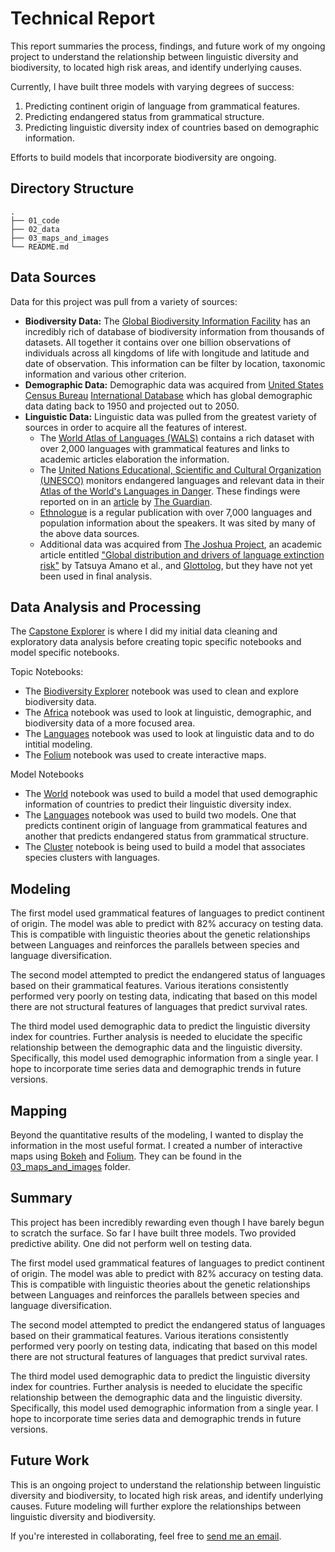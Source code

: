 # Technical Report
This report summaries the process, findings, and future work of my ongoing project to understand the relationship between linguistic diversity and biodiversity, to located high risk areas, and identify underlying causes.<br>

Currently, I have built three models with varying degrees of success:
1. Predicting continent origin of language from grammatical features.
2. Predicting endangered status from grammatical structure.
3. Predicting linguistic diversity index of countries based on demographic information.

Efforts to build models that incorporate biodiversity are ongoing.

## Directory Structure
```
.
├── 01_code
├── 02_data
├── 03_maps_and_images
└── README.md
```

## Data Sources

Data for this project was pull from a variety of sources:
- **Biodiversity Data:** The [Global Biodiversity Information Facility](https://www.gbif.org) has an incredibly rich of database of biodiversity information from thousands of datasets. All together it contains over one billion observations of individuals across all kingdoms of life with longitude and latitude and date of observation. This information can be filter by location, taxonomic information and various other criterion.
- **Demographic Data:** Demographic data was acquired from [United States Census Bureau](https://www.census.gov/en.html) [International Database](https://www.census.gov/data-tools/demo/idb/informationGateway.php) which has global demographic data dating back to 1950 and projected out to 2050.
- **Linguistic Data:** Linguistic data was pulled from the greatest variety of sources in order to acquire all the features of interest.
  - The [World Atlas of Languages (WALS)](https://wals.info/) contains a rich dataset with over 2,000 languages with grammatical features and links to academic articles elaboration the information.
  - The [United Nations Educational, Scientific and Cultural Organization (UNESCO)](http://www.unesco.org/) monitors endangered languages and relevant data in their [Atlas of the World's Languages in Danger](http://www.unesco.org/languages-atlas/index.php?hl=en&page=statistics). These findings were reported on in an [article](https://www.theguardian.com/news/datablog/2011/apr/15/language-extinct-endangered#data) by [The Guardian](https://www.theguardian.com/uk).
  - [Ethnologue](https://www.ethnologue.com/) is a regular publication with over 7,000 languages and population information about the speakers. It was sited by many of the above data sources.
  - Additional data was acquired from [The Joshua Project](https://joshuaproject.net/), an academic article entitled ["Global distribution and drivers of language extinction risk"](https://www.ncbi.nlm.nih.gov/pmc/articles/PMC4173687/) by Tatsuya Amano et al., and [Glottolog](https://glottolog.org/), but they have not yet been used in final analysis.

## Data Analysis and Processing

The [Capstone Explorer](./code/CapstoneExplorer.ipynb) is where I did my initial data cleaning and exploratory data analysis before creating topic specific notebooks and model specific notebooks.  

Topic Notebooks:
- The [Biodiversity Explorer](./code/BiodiversityExplorer.ipynb) notebook was used to clean and explore biodiversity data.
- The [Africa](./code/Africa.ipynb) notebook was used to look at linguistic, demographic, and biodiversity data of a more focused area.
- The [Languages](./code/Africa.ipynb) notebook was used to look at linguistic data and to do intitial modeling.
- The [Folium](./code/Folium.ipynb) notebook was used to create interactive maps.

Model Notebooks
-  The [World](./code/World.ipynb) notebook was used to build a model that used demographic information of countries to predict their linguistic diversity index.
- The [Languages](./code/Languages.ipynb) notebook was used to build two models. One that predicts continent origin of language from grammatical features and another that predicts endangered status from grammatical structure.
- The [Cluster](./code/Cluster.ipynb) notebook is being used to build a model that associates species clusters with languages.


## Modeling

The first model used grammatical features of languages to predict continent of origin. The model was able to predict with 82% accuracy on testing data. This is compatible with linguistic theories about the genetic relationships between Languages and reinforces the parallels between species and language diversification.

The second model attempted to predict the endangered status of languages based on their grammatical features. Various iterations consistently performed very poorly on testing data, indicating that based on this model there are not structural features of languages that predict survival rates.

The third model used demographic data to predict the linguistic diversity index for countries. Further analysis is needed to elucidate the specific relationship between the demographic data and the linguistic diversity. Specifically, this model used demographic information from a single year. I hope to incorporate time series data and demographic trends in future versions.

## Mapping

Beyond the quantitative results of the modeling, I wanted to display the information in the most useful format. I created a number of interactive maps using [Bokeh](https://bokeh.pydata.org/en/latest/) and [Folium](https://python-visualization.github.io/folium/). They can be found in the [03_maps_and_images](./03_maps_and_images) folder.


## Summary

This project has been incredibly rewarding even though I have barely begun to scratch the surface. So far I have built three models. Two provided predictive ability. One did not perform well on testing data.

The first model used grammatical features of languages to predict continent of origin. The model was able to predict with 82% accuracy on testing data. This is compatible with linguistic theories about the genetic relationships between Languages and reinforces the parallels between species and language diversification.

The second model attempted to predict the endangered status of languages based on their grammatical features. Various iterations consistently performed very poorly on testing data, indicating that based on this model there are not structural features of languages that predict survival rates.

The third model used demographic data to predict the linguistic diversity index for countries. Further analysis is needed to elucidate the specific relationship between the demographic data and the linguistic diversity. Specifically, this model used demographic information from a single year. I hope to incorporate time series data and demographic trends in future versions.

## Future Work

This is an ongoing project to understand the relationship between linguistic diversity and biodiversity, to located high risk areas, and identify underlying causes. Future modeling will further explore the relationships between linguistic diversity and biodiversity.

If you're interested in collaborating, feel free to [send me an email](mailto:micahluedtke@gmail.com).
